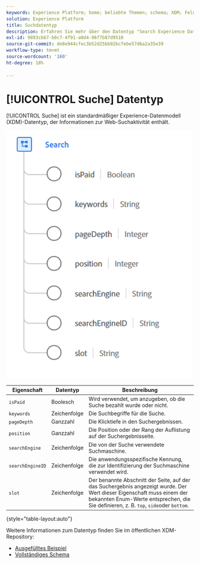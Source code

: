 ```yaml
---
keywords: Experience Platform; home; beliebte Themen; schema; XDM; Felder; Schemas; Schemas; Suche; Datentyp; Datentyp; Datentyp;
solution: Experience Platform
title: Suchdatentyp
description: Erfahren Sie mehr über den Datentyp "Search Experience Data Model"(XDM).
exl-id: 9893cb67-b0c7-4f91-a0d4-96f7b87d9510
source-git-commit: de8e944cfec3b52d25bb02bcfebe57d6a2a35e39
workflow-type: tm+mt
source-wordcount: '160'
ht-degree: 18%

---
```


# [!UICONTROL Suche] Datentyp

[!UICONTROL Suche] ist ein standardmäßiger Experience-Datenmodell (XDM)-Datentyp, der Informationen zur Web-Suchaktivität enthält.

<img src="../images/data-types/search.PNG" width="500" /><br />

| Eigenschaft | Datentyp | Beschreibung |
| --- | --- | --- |
| `isPaid` | Boolesch | Wird verwendet, um anzugeben, ob die Suche bezahlt wurde oder nicht. |
| `keywords` | Zeichenfolge | Die Suchbegriffe für die Suche. |
| `pageDepth` | Ganzzahl | Die Klicktiefe in den Suchergebnissen. |
| `position` | Ganzzahl | Die Position oder der Rang der Auflistung auf der Suchergebnisseite. |
| `searchEngine` | Zeichenfolge | Die von der Suche verwendete Suchmaschine. |
| `searchEngineID` | Zeichenfolge | Die anwendungsspezifische Kennung, die zur Identifizierung der Suchmaschine verwendet wird. |
| `slot` | Zeichenfolge | Der benannte Abschnitt der Seite, auf der das Suchergebnis angezeigt wurde. Der Wert dieser Eigenschaft muss einem der bekannten Enum-Werte entsprechen, die Sie definieren, z. B. `top`, `side`oder `bottom`. |

{style="table-layout:auto"}

Weitere Informationen zum Datentyp finden Sie im öffentlichen XDM-Repository:

* [Ausgefülltes Beispiel](https://github.com/adobe/xdm/blob/master/components/datatypes/search.example.1.json)
* [Vollständiges Schema](https://github.com/adobe/xdm/blob/master/components/datatypes/search.schema.json)
